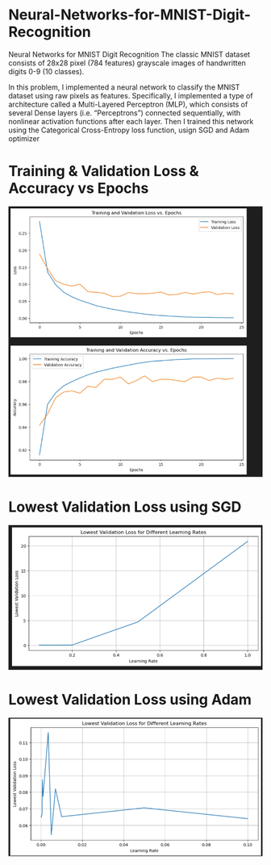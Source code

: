 # Neural-Networks-for-MNIST-Digit-Recognition
Neural Networks for MNIST Digit Recognition
The classic MNIST dataset consists of 28x28 pixel (784 features) grayscale images of handwritten digits 0-9 (10 classes).

In this problem, I implemented a neural network to classify the MNIST dataset using raw pixels as features. Specifically, I implemented a type of architecture called a Multi-Layered Perceptron (MLP), which consists of several Dense layers (i.e. “Perceptrons”) connected sequentially, with nonlinear activation functions after each layer. Then I trained this network using the Categorical Cross-Entropy loss function, usign SGD and Adam optimizer

# Training & Validation Loss & Accuracy vs Epochs

![Training & Validation Loss & Accuracy vs Epochs](results/results1.png)

# Lowest Validation Loss using SGD

![Lowest Validation Loss using SGD](results/lowest_validation_loss_SGD.png)

# Lowest Validation Loss using Adam

![Lowest Validation Loss using SGD](results/lowest_validation_loss_adam.png)



